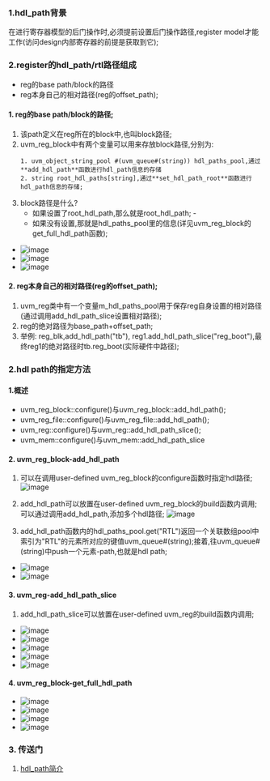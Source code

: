 ### 1.hdl_path背景
在进行寄存器模型的后门操作时,必须提前设置后门操作路径,register model才能工作(访问design内部寄存器的前提是获取到它);
### 2.register的hdl_path/rtl路径组成
-  reg的base path/block的路径
-  reg本身自己的相对路径(reg的offset_path);
  
#### 1. reg的base path/block的路径;
1. 该path定义在reg所在的block中,也叫block路径;
2. uvm_reg_block中有两个变量可以用来存放block路径,分别为:
   ~~~
   1. uvm_object_string_pool #(uvm_queue#(string)) hdl_paths_pool,通过**add_hdl_path**函数进行hdl_path信息的存储
   2. string root_hdl_paths[string],通过**set_hdl_path_root**函数进行hdl_path信息的存储;
   ~~~
4. block路径是什么?
   - 如果设置了root_hdl_path,那么就是root_hdl_path; -
   - 如果没有设置,那就是hdl_paths_pool里的信息(详见uvm_reg_block的get_full_hdl_path函数);
- ![image](https://github.com/bulaqi/IC-DV.github.io/assets/55919713/852de23b-9015-43cc-8054-ab37b15f4721)
- ![image](https://github.com/bulaqi/IC-DV.github.io/assets/55919713/ddd1babb-0b88-41aa-b144-e4eabe619de7)
- ![image](https://github.com/bulaqi/IC-DV.github.io/assets/55919713/b7dc43a2-e7d1-4514-a209-2ab98e2fc99e)

#### 2. reg本身自己的相对路径(reg的offset_path);
1. uvm_reg类中有一个变量m_hdl_paths_pool用于保存reg自身设置的相对路径(通过调用add_hdl_path_slice设置相对路径); 
2. reg的绝对路径为base_path+offset_path;
3. 举例: reg_blk,add_hdl_path("tb"), reg1.add_hdl_path_slice("reg_boot"),最终reg1的绝对路径时tb.reg_boot(实际硬件中路径);
   
### 2.hdl path的指定方法
#### 1.概述
- uvm_reg_block::configure()与uvm_reg_block::add_hdl_path();
- uvm_reg_file::configure()与uvm_reg_file::add_hdl_path();
- uvm_reg::configure()与uvm_reg::add_hdl_path_slice();
- uvm_mem::configure()与uvm_mem::add_hdl_path_slice

#### 2. uvm_reg_block-add_hdl_path
1. 可以在调用user-defined uvm_reg_block的configure函数时指定hdl路径;
   ![image](https://github.com/bulaqi/IC-DV.github.io/assets/55919713/997579a0-3deb-4161-a86e-64a797b861c8)

3. add_hdl_path可以放置在user-defined uvm_reg_block的build函数内调用;可以通过调用add_hdl_path,添加多个hdl路径;
   ![image](https://github.com/bulaqi/IC-DV.github.io/assets/55919713/83cf363d-3998-4506-a36f-38dba8a9b92b)

4. add_hdl_path函数内的hdl_paths_pool.get("RTL")返回一个关联数组pool中索引为"RTL"的元素所对应的键值uvm_queue#(string);接着,往uvm_queue#(string)中push一个元素-path,也就是hdl path;
- ![image](https://github.com/bulaqi/IC-DV.github.io/assets/55919713/22ffccd9-cc9f-4d72-a0f0-f86c290821a0)
- ![image](https://github.com/bulaqi/IC-DV.github.io/assets/55919713/c24bdde8-7d0d-4e82-8c78-d44b9da200ec)

   
#### 3. uvm_reg-add_hdl_path_slice
1. add_hdl_path_slice可以放置在user-defined uvm_reg的build函数内调用;
- ![image](https://github.com/bulaqi/IC-DV.github.io/assets/55919713/d8aebc1c-f01e-4f5d-8aa1-1131a4c5e144)
- ![image](https://github.com/bulaqi/IC-DV.github.io/assets/55919713/9cfee683-d0fd-43b9-aea3-32c7bea574df)
- ![image](https://github.com/bulaqi/IC-DV.github.io/assets/55919713/1cb5d4de-349a-43da-96b6-f8609c0d33ee)
- ![image](https://github.com/bulaqi/IC-DV.github.io/assets/55919713/dae195b4-ef5b-4f08-9b43-69ee24105aaa)
- ![image](https://github.com/bulaqi/IC-DV.github.io/assets/55919713/36e6fa2e-d612-4353-9e97-0a32300866b2)


#### 4.  uvm_reg_block-get_full_hdl_path
- ![image](https://github.com/bulaqi/IC-DV.github.io/assets/55919713/dbd80f8e-8e43-4ffd-8272-1dd3e49d0288)
- ![image](https://github.com/bulaqi/IC-DV.github.io/assets/55919713/fcb97ca6-59c6-4cef-a84c-4a4f4a3817c4)
- ![image](https://github.com/bulaqi/IC-DV.github.io/assets/55919713/9efc2283-1e8e-45ad-9a45-8f7e8c10b233)
- ![image](https://github.com/bulaqi/IC-DV.github.io/assets/55919713/8976672f-2c43-403d-a973-6500e407a149)


### 3. 传送门
1. [hdl_path简介](https://www.cnblogs.com/csjt/p/15252851.html)
